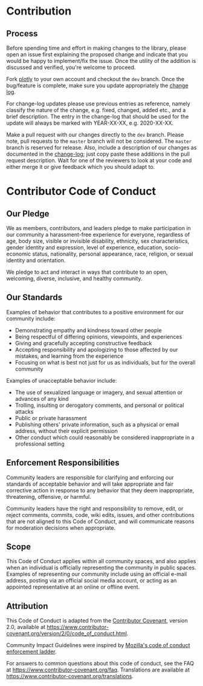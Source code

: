 # Contribution

## Process

Before spending time and effort in making changes to the library, please open an issue first explaining the proposed change 
and indicate that you would be happy to implement/fix the issue. Once the utility of the addition is discussed and verified,
you're welcome to proceed.

Fork [plotly](https://igiagkiozis.github.io/plotly/) to your own account and checkout the `dev` branch. Once the bug/feature is complete, make sure you update 
appropriately the [change log](CHANGELOG.md). 

For change-log updates please use previous entries as reference, namely classify
the nature of the change, e.g. fixed, changed, added etc., and a brief description. The entry in the change-log that should be
used for the update will always be marked with YEAR-XX-XX, e.g. 2020-XX-XX.

Make a pull request with our changes directly to the `dev` branch. Please note, pull requests to the `master` branch will not
be considered. The `master` branch is reserved for release. Also, include a description of our changes as documented in the 
[change-log](CHANGELOG.md); just copy paste these additions in the pull request description. Wait for one of the reviewers 
to look at your code and either merge it or give feedback which you should adapt to.

# Contributor Code of Conduct

## Our Pledge

We as members, contributors, and leaders pledge to make participation in our
community a harassment-free experience for everyone, regardless of age, body
size, visible or invisible disability, ethnicity, sex characteristics, gender
identity and expression, level of experience, education, socio-economic status,
nationality, personal appearance, race, religion, or sexual identity
and orientation.

We pledge to act and interact in ways that contribute to an open, welcoming,
diverse, inclusive, and healthy community.

## Our Standards

Examples of behavior that contributes to a positive environment for our
community include:

* Demonstrating empathy and kindness toward other people
* Being respectful of differing opinions, viewpoints, and experiences
* Giving and gracefully accepting constructive feedback
* Accepting responsibility and apologizing to those affected by our mistakes,
  and learning from the experience
* Focusing on what is best not just for us as individuals, but for the
  overall community

Examples of unacceptable behavior include:

* The use of sexualized language or imagery, and sexual attention or
  advances of any kind
* Trolling, insulting or derogatory comments, and personal or political attacks
* Public or private harassment
* Publishing others' private information, such as a physical or email
  address, without their explicit permission
* Other conduct which could reasonably be considered inappropriate in a
  professional setting

## Enforcement Responsibilities

Community leaders are responsible for clarifying and enforcing our standards of
acceptable behavior and will take appropriate and fair corrective action in
response to any behavior that they deem inappropriate, threatening, offensive,
or harmful.

Community leaders have the right and responsibility to remove, edit, or reject
comments, commits, code, wiki edits, issues, and other contributions that are
not aligned to this Code of Conduct, and will communicate reasons for moderation
decisions when appropriate.

## Scope

This Code of Conduct applies within all community spaces, and also applies when
an individual is officially representing the community in public spaces.
Examples of representing our community include using an official e-mail address,
posting via an official social media account, or acting as an appointed
representative at an online or offline event.

## Attribution

This Code of Conduct is adapted from the [Contributor Covenant][homepage],
version 2.0, available at
https://www.contributor-covenant.org/version/2/0/code_of_conduct.html.

Community Impact Guidelines were inspired by [Mozilla's code of conduct
enforcement ladder](https://github.com/mozilla/diversity).

[homepage]: https://www.contributor-covenant.org

For answers to common questions about this code of conduct, see the FAQ at
https://www.contributor-covenant.org/faq. Translations are available at
https://www.contributor-covenant.org/translations.
